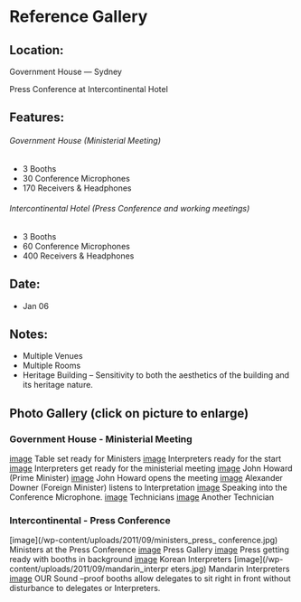 Reference Gallery
=================

## Location:

Government House &mdash; Sydney

Press Conference at Intercontinental Hotel

## Features:

###### Government House (Ministerial Meeting)
 - 3 Booths
 - 30 Conference Microphones
 - 170 Receivers &amp; Headphones

###### Intercontinental Hotel (Press Conference and working meetings)
 - 3 Booths
 - 60 Conference Microphones
 - 400 Receivers &amp; Headphones

## Date:
 - Jan 06

## Notes:

 - Multiple Venues
 - Multiple Rooms
 - Heritage Building – Sensitivity to both the aesthetics of the building and its heritage nature.

## Photo Gallery (click on picture to enlarge)

### Government House - Ministerial Meeting
[image](picture) Table set ready for Ministers
[image](/wp-content/uploads/2011/09/interpreters_ready.jpg) Interpreters ready for the start
[image](/wp-content/uploads/2011/09/ministeral_meeting.jpg) Interpreters get ready for the ministerial meeting
[image](picture) John Howard (Prime Minister)
[image](/wp-content/uploads/2011/09/john_howard_meeting.jpg) John Howard opens the meeting
[image](/wp-content/uploads/2011/09/alexander_downer.jpg) Alexander Downer (Foreign Minister) listens to Interpretation
[image](/wp-content/uploads/2011/09/speaking_conference.jpg) Speaking into the Conference Microphone.
[image](picture) Technicians
[image](/wp-content/uploads/2011/09/another_technician.jpg) Another Technician

### Intercontinental - Press Conference
[image](/wp-content/uploads/2011/09/ministers_press_ conference.jpg) Ministers at the Press Conference
[image](picture) Press Gallery
[image](/wp-content/uploads/2011/09/booths_background.jpg) Press getting ready with booths in background
[image](/wp-content/uploads/2011/09/korean_interpreters.jpg) Korean Interpreters
[image](/wp-content/uploads/2011/09/mandarin_interpr eters.jpg) Mandarin Interpreters
[image](/wp-content/uploads/2011/09/sound_proof_booth.jpg) OUR Sound –proof booths allow delegates to sit right in front without disturbance to delegates or Interpreters.
